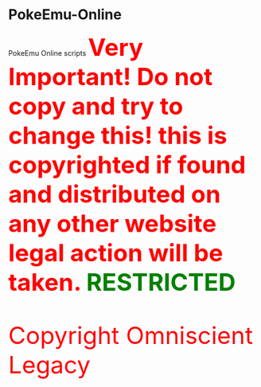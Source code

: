 PokeEmu-Online
==============

PokeEmu Online scripts
<b><font color=red><font size=7>Very Important! Do not copy and try to change this! this is copyrighted if found and distributed on any other website legal action will be taken. <font color=green>RESTRICTED</b></font>

Copyright Omniscient Legacy
